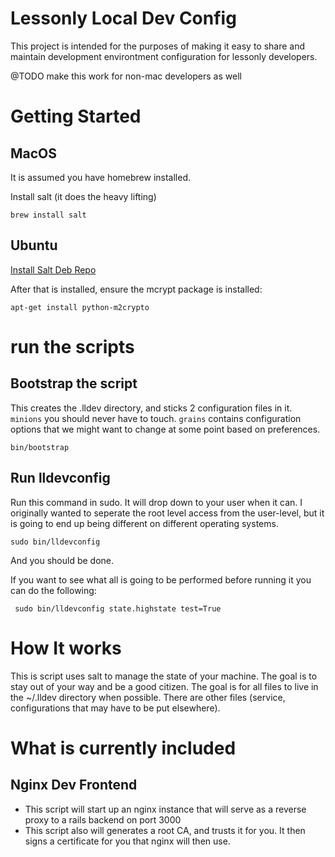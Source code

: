# Lessonly Local Dev Config

This project is intended for the purposes of making it easy to share and maintain development environtment configuration for lessonly developers.


@TODO make this work for non-mac developers as well

# Getting Started

## MacOS

It is assumed you have homebrew installed.  

Install salt (it does the heavy lifting)

```brew install salt```

## Ubuntu


[Install Salt Deb Repo](https://repo.saltstack.com/#ubuntu)

After that is installed, ensure the mcrypt package is installed: 

```apt-get install python-m2crypto```

# run the scripts

## Bootstrap the script

This creates the .lldev directory, and sticks 2 configuration files in it.  `minions` you should never have to touch.   `grains` contains configuration options that we might want to change at some point based on preferences.

```bin/bootstrap```


## Run lldevconfig

Run this command in sudo.  It will drop down to your user when it can.  I originally wanted to seperate the root level access from the user-level, but it is going to end up being different on different operating systems.

```sudo bin/lldevconfig```

And you should be done.

If you want to see what all is going to be performed before running it you can do the following:

``` sudo bin/lldevconfig state.highstate test=True```


# How It works

This is script uses salt to manage the state of your machine.  The goal is to stay out of your way and be a good citizen.  The goal is for all files to live in the ~/.lldev directory when possible.  There are other files (service, configurations that may have to be put elsewhere).

# What is currently included

## Nginx Dev Frontend

- This script will start up an nginx instance that will serve as a reverse proxy to a rails backend on port 3000
- This script also will generates a root CA, and trusts it for you.  It then signs a certificate for you that nginx will then use.

